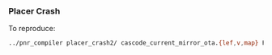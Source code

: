 ### Placer Crash

To reproduce:

```bash
../pnr_compiler placer_crash2/ cascode_current_mirror_ota.{lef,v,map} FinFET_Mock_PDK_Abstraction.json cascode_current_mirror_ota 1 0 > LOG2
```
